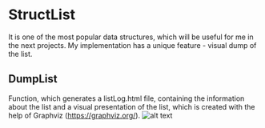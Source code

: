 # StructList
It is one of the most popular data structures,
which will be useful for me in the next projects. 
My implementation has a unique feature - visual dump of the list.
## DumpList
Function, which generates a listLog.html file, containing the information about the list and a visual presentation of the list,
which is created with the help of Graphviz (https://graphviz.org/).
![alt text](https://github.com/vihlancevk/StructList/blob/main/StructList/graphviz.png?raw=true)


